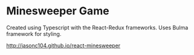 # Minesweeper Game
Created using Typescript with the React-Redux frameworks. Uses Bulma framework for styling.

http://jasonc104.github.io/react-minesweeper
